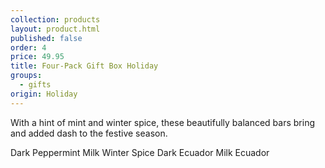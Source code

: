 ```yaml
---
collection: products
layout: product.html
published: false
order: 4
price: 49.95
title: Four-Pack Gift Box Holiday
groups:
  - gifts
origin: Holiday
---
```

With a hint of mint and winter spice, these beautifully balanced bars bring
and added dash to the festive season.

Dark Peppermint
Milk Winter Spice
Dark Ecuador
Milk Ecuador